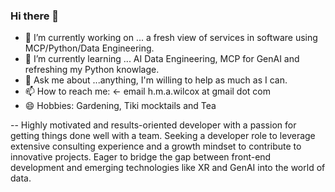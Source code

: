 ### Hi there 👋

<!--
**hmaw/hmaw** is a ✨ _special_ ✨ repository because its `README.md` (this file) appears on your GitHub profile.

Here are some ideas to get you started:-->

- 🔭 I’m currently working on ... a fresh view of services in software using MCP/Python/Data Engineering.
- 🌱 I’m currently learning ... AI Data Engineering, MCP for GenAI and refreshing my Python knowlage.
- 💬 Ask me about ...anything, I'm willing to help as much as I can.
- 📫 How to reach me: <- email h.m.a.wilcox at gmail dot com
- 😄 Hobbies:  Gardening, Tiki mocktails and Tea

-- Highly motivated and results-oriented developer with a passion for getting things done well with a team. Seeking a developer role to leverage extensive consulting experience and a growth mindset to contribute to innovative projects. Eager to bridge the gap between front-end development and emerging technologies like XR and GenAI into the world of data.
